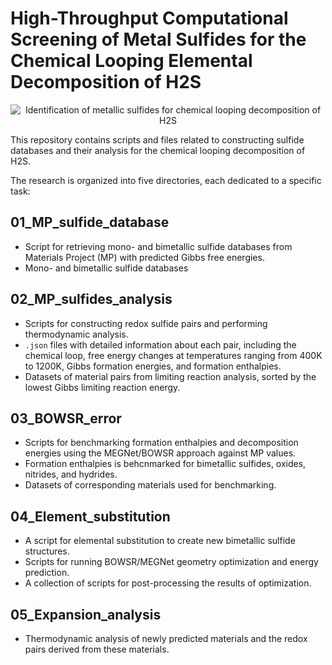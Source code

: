 # High-Throughput Computational Screening of Metal Sulfides for the Chemical Looping Elemental Decomposition of H2S
<p align="center"><img scr="https://github.com/user-attachments/assets/f2c898bb-66d7-4786-b9a1-9d742d08d18a" alt="Identification of metallic sulfides for chemical looping decomposition of H2S"></p>

This repository contains scripts and files related to constructing sulfide databases and their analysis for the chemical looping decomposition of H2S.

The research is organized into five directories, each dedicated to a specific task:

## 01_MP_sulfide_database
- Script for retrieving mono- and bimetallic sulfide databases from Materials Project (MP) with predicted Gibbs free energies.
- Mono- and bimetallic sulfide databases

## 02_MP_sulfides_analysis
- Scripts for constructing redox sulfide pairs and performing thermodynamic analysis.
- `.json` files with detailed information about each pair, including the chemical loop, free energy changes at temperatures ranging from 400K to 1200K, Gibbs formation energies, and formation enthalpies.
- Datasets of material pairs from limiting reaction analysis, sorted by the lowest Gibbs limiting reaction energy.

## 03_BOWSR_error
- Scripts for benchmarking formation enthalpies and decomposition energies using the MEGNet/BOWSR approach against MP values.
- Formation enthalpies is behcnmarked for bimetallic sulfides, oxides, nitrides, and hydrides.
- Datasets of corresponding materials used for benchmarking.

## 04_Element_substitution
- A script for elemental substitution to create new bimetallic sulfide structures.
- Scripts for running BOWSR/MEGNet geometry optimization and energy prediction.
- A collection of scripts for post-processing the results of optimization.

## 05_Expansion_analysis
- Thermodynamic analysis of newly predicted materials and the redox pairs derived from these materials.
